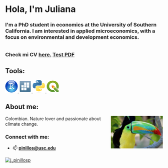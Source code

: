 

<!--  <img align="center">![alt text](https://github.com/JPinillos/miscellaneous/blob/main/aviario001.jpg?raw=true) <br/> -->

<h1 align="left">Hola, I'm Juliana</h1> 

<h3 align="left">I'm a PhD student in economics at the University of Southern California. I am interested in applied microeconomics, with a focus on environmental and development economics.  <br> <br/>

Check mi CV <a href="https://github.com/JPinillos/CV/blob/main/CV_JulianaPinillos.pdf" target="_blank">here.</a>
 <a href="//github.com/JPinillos/CV/blob/main/CV_JulianaPinillos.pdf">Test PDF</a>
  
</h3>

<h2 align="left">Tools:</h3>

<p align="left">
<a href="https://rstudio.com//" target="_blank"> <img src="https://github.com/JPinillos/miscellaneous/blob/main/logos/RStudio.png" alt="R" width="40" height="40"/> </a> <a href="https://www.stata.com/" target="_blank"> <img src="https://github.com/JPinillos/miscellaneous/blob/main/logos/stata.jpg?raw=true alt="Stata" width="40" height="40"/>
</a> <a href="https://www.python.org/" target="_blank"> <img src="https://github.com/JPinillos/miscellaneous/blob/main/logos/python2.png" alt="Python" width="40" height="40"/>
</a> <a href="https://www.mathworks.com/products/matlab.html" target="_blank"> </a>
<a href="https://qgis.org/en/site/" target="_blank"> <img src="https://github.com/JPinillos/miscellaneous/blob/main/logos/qgis.png" alt="QGIS" width="40" height="40"/> </a> </p>

<h2 align="left">About me:</h3> 

<img align="right" width="33%" src="https://github.com/JPinillos/miscellaneous/blob/main/logos/aviario001.jpg?raw=true">

Colombian. Nature lover and passionate about climate change.



<h3 align="left">Connect with me:</h3>

- 📫 **pinillos@usc.edu**
<p align="left">
<a href="https://twitter.com/j_pinillosp" target="blank"><img align="center" src="https://cdn.jsdelivr.net/npm/simple-icons@3.0.1/icons/twitter.svg" alt="j_pinillosp" height="30" width="40" /></a>
</p>
